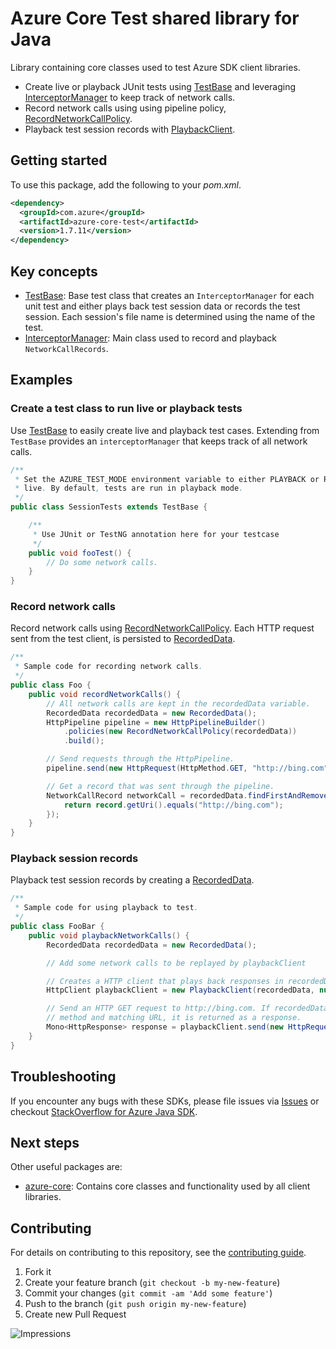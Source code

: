 # Azure Core Test shared library for Java

Library containing core classes used to test Azure SDK client libraries.

* Create live or playback JUnit tests using [TestBase][TestBase.java] and
  leveraging [InterceptorManager][InterceptorManager.java] to keep track of
  network calls.
* Record network calls using using pipeline policy,
  [RecordNetworkCallPolicy][RecordNetworkCallPolicy.java].
* Playback test session records with [PlaybackClient][PlaybackClient.java].

## Getting started

To use this package, add the following to your _pom.xml_.

[//]: # ({x-version-update-start;com.azure:azure-core-test;current})
```xml
<dependency>
  <groupId>com.azure</groupId>
  <artifactId>azure-core-test</artifactId>
  <version>1.7.11</version>
</dependency>
```
[//]: # ({x-version-update-end})

## Key concepts

* [TestBase][TestBase.java]: Base test class that creates an `InterceptorManager` for each unit test and either plays
  back test session data or records the test session. Each session's file name is determined using the name of the test.
* [InterceptorManager][InterceptorManager.java]: Main class used to record and playback `NetworkCallRecords`.

## Examples

### Create a test class to run live or playback tests

Use [TestBase][TestBase.java] to easily create live and playback test cases. Extending from `TestBase` provides an
`interceptorManager` that keeps track of all network calls.

```java readme-sample-createATestClass
/**
 * Set the AZURE_TEST_MODE environment variable to either PLAYBACK or RECORD to determine if tests are playback or
 * live. By default, tests are run in playback mode.
 */
public class SessionTests extends TestBase {

    /**
     * Use JUnit or TestNG annotation here for your testcase
     */
    public void fooTest() {
        // Do some network calls.
    }
}
```

### Record network calls

Record network calls using [RecordNetworkCallPolicy][RecordNetworkCallPolicy.java]. Each HTTP request sent from the test
client, is persisted to [RecordedData][RecordedData.java].

```java readme-sample-recordNetworkCalls
/**
 * Sample code for recording network calls.
 */
public class Foo {
    public void recordNetworkCalls() {
        // All network calls are kept in the recordedData variable.
        RecordedData recordedData = new RecordedData();
        HttpPipeline pipeline = new HttpPipelineBuilder()
            .policies(new RecordNetworkCallPolicy(recordedData))
            .build();

        // Send requests through the HttpPipeline.
        pipeline.send(new HttpRequest(HttpMethod.GET, "http://bing.com"));

        // Get a record that was sent through the pipeline.
        NetworkCallRecord networkCall = recordedData.findFirstAndRemoveNetworkCall(record -> {
            return record.getUri().equals("http://bing.com");
        });
    }
}
```

### Playback session records

Playback test session records by creating a [RecordedData][RecordedData.java].

```java readme-sample-playbackSessionRecords
/**
 * Sample code for using playback to test.
 */
public class FooBar {
    public void playbackNetworkCalls() {
        RecordedData recordedData = new RecordedData();

        // Add some network calls to be replayed by playbackClient

        // Creates a HTTP client that plays back responses in recordedData.
        HttpClient playbackClient = new PlaybackClient(recordedData, null);

        // Send an HTTP GET request to http://bing.com. If recordedData contains a NetworkCallRecord with a matching HTTP
        // method and matching URL, it is returned as a response.
        Mono<HttpResponse> response = playbackClient.send(new HttpRequest(HttpMethod.GET, "http://bing.com"));
    }
}
```

## Troubleshooting

If you encounter any bugs with these SDKs, please file issues via
[Issues](https://github.com/Azure/azure-sdk-for-java/issues) or checkout
[StackOverflow for Azure Java SDK](https://stackoverflow.com/questions/tagged/azure-java-sdk).

## Next steps

Other useful packages are:
* [azure-core](https://github.com/Azure/azure-sdk-for-java/blob/main/sdk/core/azure-core): Contains core classes and functionality used by all client libraries.

## Contributing

For details on contributing to this repository, see the [contributing guide](https://github.com/Azure/azure-sdk-for-java/blob/main/CONTRIBUTING.md).

1. Fork it
1. Create your feature branch (`git checkout -b my-new-feature`)
1. Commit your changes (`git commit -am 'Add some feature'`)
1. Push to the branch (`git push origin my-new-feature`)
1. Create new Pull Request

[InterceptorManager.java]: https://github.com/Azure/azure-sdk-for-java/blob/main/sdk/core/azure-core-test/src/main/java/com/azure/core/test/InterceptorManager.java
[PlaybackClient.java]: https://github.com/Azure/azure-sdk-for-java/blob/main/sdk/core/azure-core-test/src/main/java/com/azure/core/test/http/PlaybackClient.java
[RecordedData.java]: https://github.com/Azure/azure-sdk-for-java/blob/main/sdk/core/azure-core-test/src/main/java/com/azure/core/test/models/RecordedData.java
[RecordNetworkCallPolicy.java]: https://github.com/Azure/azure-sdk-for-java/blob/main/sdk/core/azure-core-test/src/main/java/com/azure/core/test/policy/RecordNetworkCallPolicy.java
[TestBase.java]: https://github.com/Azure/azure-sdk-for-java/blob/main/sdk/core/azure-core-test/src/main/java/com/azure/core/test/TestBase.java

![Impressions](https://azure-sdk-impressions.azurewebsites.net/api/impressions/azure-sdk-for-java%2Fsdk%2Fcore%2Fazure-core-test%2FREADME.png)
